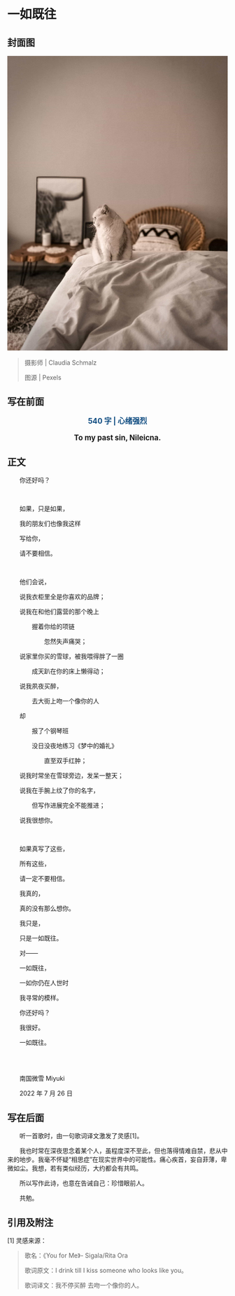 # 一如既往

## 封面图

![](https://raw.githubusercontent.com/TinySnow/GithubImageHosting/main/blog/articles/poems/pexels-claudia-schmalz-6116981.jpg)

> 摄影师 | Claudia Schmalz
>
> 图源 | Pexels

## 写在前面

<p style="color:#0f4c81; text-align:center; font-weight:bold; font-size:larger;">540 字 | 心绪强烈</p>

<p style="text-align:center; font-weight:bold; font-size:larger;">To my past sin, Nileicna.</p>

## 正文

　　你还好吗？

<br>

　　如果，只是如果，

　　我的朋友们也像我这样

　　写给你，

　　请不要相信。

<br>

　　他们会说，

　　说我衣柜里全是你喜欢的品牌；

　　说我在和他们露营的那个晚上

　　　　握着你给的项链

　　　　　　忽然失声痛哭；

　　说家里你买的雪球，被我喂得胖了一圈

　　　　成天趴在你的床上懒得动；

　　说我夙夜买醉，

　　　　去大街上吻一个像你的人

　　却

　　　　报了个钢琴班

　　　　没日没夜地练习《梦中的婚礼》

　　　　　　直至双手红肿；

　　说我时常坐在雪球旁边，发呆一整天；

　　说我在手腕上纹了你的名字，

　　　　但写作进展完全不能推进；

　　说我很想你。

<br>

　　如果真写了这些，

　　所有这些，

　　请一定不要相信。
　　
<br>

　　我真的，

　　真的没有那么想你。

　　我只是，

　　只是一如既往。

　　对——

　　一如既往，

　　一如你仍在人世时

　　我寻常的模样。
　　
<br>

　　你还好吗？

　　我很好。

　　一如既往。

<br>

<br>

　　南国微雪 Miyuki

　　2022 年 7 月 26 日

## 写在后面

　　听一首歌时，由一句歌词译文激发了灵感[1]。

　　我也时常在深夜思念着某个人，虽程度深不至此，但也落得情难自禁，悲从中来的地步。我毫不怀疑“相思症”在现实世界中的可能性。痛心疾首，妄自菲薄，卑微如尘。我想，若有类似经历，大约都会有共鸣。

　　所以写作此诗，也意在告诫自己：珍惜眼前人。

　　共勉。

## 引用及附注

[1] 灵感来源：

> 歌名：《You for Me》- Sigala/Rita Ora
>
> 歌词原文：I drink till I kiss somеone who looks like you。
>
> 歌词译文：我不停买醉 去吻一个像你的人。